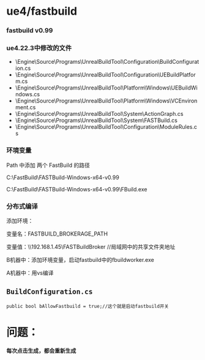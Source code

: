 # ue4/fastbuild

### fastbuild  v0.99

### ue4\.22.3中修改的文件

* \\Engine\\Source\\Programs\\UnrealBuildTool\\Configuration\\BuildConfiguration.cs
* \\Engine\\Source\\Programs\\UnrealBuildTool\\Configuration\\UEBuildPlatform.cs
* \\Engine\\Source\\Programs\\UnrealBuildTool\\Platform\\Windows\\UEBuildWindows.cs
* \\Engine\\Source\\Programs\\UnrealBuildTool\\Platform\\Windows\\VCEnvironment.cs
* \\Engine\\Source\\Programs\\UnrealBuildTool\\System\\ActionGraph.cs
* \\Engine\\Source\\Programs\\UnrealBuildTool\\System\\FASTBuild.cs
* \\Engine\\Source\\Programs\\UnrealBuildTool\\Configuration\\ModuleRules.cs

### 环境变量

Path 中添加 两个 FastBuild 的路径

C:\\FastBuild\\FASTBuild\-Windows\-x64\-v0.99       

C:\\FastBuild\\FASTBuild\-Windows\-x64\-v0.99\\FBuild.exe


### 分布式编译

添加环境：

变量名：FASTBUILD\_BROKERAGE\_PATH

变量值：\\\\192.168.1.45\\FASTBuildBroker //局域网中的共享文件夹地址



B机器中：添加环境变量，启动fastbuild中的fbuildworker.exe

A机器中：用vs编译

### 

## `BuildConfiguration.cs`

`public bool bAllowFastbuild = true;//这个就是启动fastbuild开关`

# 问题：

**每次点击生成，都会重新生成**


